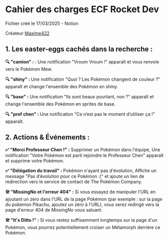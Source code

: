 # Cahier des charges ECF Rocket Dev

Fichier créé le 17/03/2025 - Notion

Créateur [Maxime422](https://github.com/Maxime422)

## **1. Les easter-eggs cachés dans la recherche :**

<aside>

**🔍 "camion" :** : Une notification "Vroum Vroum !" apparaît et vous renvoie vers le Pokémon Mew.

**🔍 "shiny" :** Une notification "Quoi ? Les Pokémon changent de couleur ?" apparaît et change l'ensemble des Pokémon en shiny.

**🔍 "base" :** Une notification "Ils sont beaux pourtant, non ?" apparaît et change l'ensemble des Pokémon en sprites de base.

**🔍 "prof chen" :** Une notification "Ce n’est pas le moment d’utiliser ça !" apparaît.

</aside>

## **2. Actions & Événements :**

<aside>

**✅ "Merci Professeur Chen !" :** Supprimer un Pokémon dans l'équipe, Une notification "Votre Pokémon est parti rejoindre le Professeur Chen" apparaît et supprime votre Pokémon.

**✅ "Délégation du travail" :**  Pokémon n'ayant pas d'évolution,  Affiche un message "Pas d’évolution pour ce Pokémon :(" et ajoute un lien de redirection vers le service de contact de The Pokémon Company.

**🛠️ "MissingNo et l'erreur 404" :** Si vous essayez de manipuler l'URL en ajoutant un zéro dans l'URL de la page Pokémon (par exemple : sur la page du pokémon Pikachu, ajoutez un zéro à l'URL), vous serez redirigé vers la page d'erreur 404 de MissingNo vous saluant.

**🛠️ "It's Ditto !" :** Si vous restez suffisamment longtemps sur la page d'un Pokémon, vous pourrez potentiellement croiser un Métamorph derrière ce Pokémon.

</aside>
